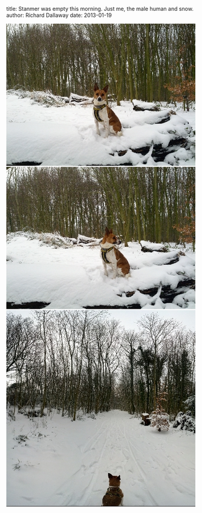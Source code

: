 
title: Stanmer was empty this morning. Just me, the male human and snow.
author: Richard Dallaway
date: 2013-01-19

<div><a href="/media/2013-01-19 08.49.34.jpg"><img width="500" src="/media/2013-01-19 08.49.34.jpg.500.jpg" height="375"></img></a></div><div><a href="/media/2013-01-19 08.49.40.jpg"><img width="500" src="/media/2013-01-19 08.49.40.jpg.500.jpg" height="375"></img></a></div><div><a href="/media/2013-01-19 08.54.34.jpg"><img width="500" src="/media/2013-01-19 08.54.34.jpg.500.jpg" height="518"></img></a></div>


    
    